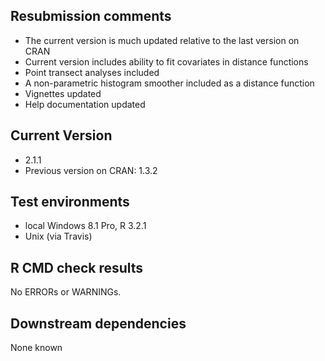 ## Resubmission comments
* The current version is much updated relative to the last version on CRAN
* Current version includes ability to fit covariates in distance functions
* Point transect analyses included
* A non-parametric histogram smoother included as a distance function
* Vignettes updated
* Help documentation updated

## Current Version
* 2.1.1
* Previous version on CRAN: 1.3.2

## Test environments
* local Windows 8.1 Pro, R 3.2.1
* Unix (via Travis)

## R CMD check results
No ERRORs or WARNINGs. 

## Downstream dependencies
None known
